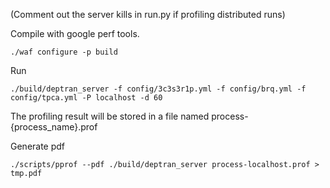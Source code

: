 (Comment out the server kills in run.py if profiling distributed runs)

Compile with google perf tools.
```
./waf configure -p build
```

Run
```
./build/deptran_server -f config/3c3s3r1p.yml -f config/brq.yml -f config/tpca.yml -P localhost -d 60
```

The profiling result will be stored in a file named process-{process_name}.prof

Generate pdf
```
./scripts/pprof --pdf ./build/deptran_server process-localhost.prof > tmp.pdf
```
